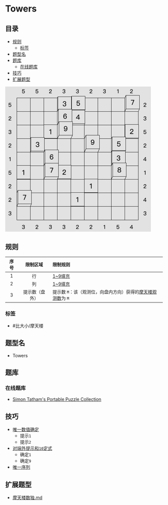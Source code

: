 # Towers
<!-- START doctoc generated TOC please keep comment here to allow auto update -->
<!-- DON'T EDIT THIS SECTION, INSTEAD RE-RUN doctoc TO UPDATE -->
## 目录

- [规则](#%E8%A7%84%E5%88%99)
  - [标签](#%E6%A0%87%E7%AD%BE)
- [题型名](#%E9%A2%98%E5%9E%8B%E5%90%8D)
- [题库](#%E9%A2%98%E5%BA%93)
  - [在线题库](#%E5%9C%A8%E7%BA%BF%E9%A2%98%E5%BA%93)
- [技巧](#%E6%8A%80%E5%B7%A7)
- [扩展题型](#%E6%89%A9%E5%B1%95%E9%A2%98%E5%9E%8B)

<!-- END doctoc generated TOC please keep comment here to allow auto update -->

![题](../../../images/sudoku/Towers.png)

## 规则

| 序号  |  限制区域   | 限制规则                                 |
|:---:|:-------:|:-------------------------------------|
|  1  |    行    | [1~9填充]                              |
|  2  |    列    | [1~9填充]                              |
|  3  | 提示数（盘外） | 提示数 `M`：该（观测位，向盘内方向）获得的[摩天楼观测数]为 `M` |

### 标签

- #比大小/摩天楼

## 题型名

- Towers

## 题库

### 在线题库

- [Simon Tatham's Portable Puzzle Collection](https://www.chiark.greenend.org.uk/~sgtatham/puzzles/js/towers.html)

## 技巧

- [唯一数值确定](https://www.bilibili.com/read/cv10181180)
  - 提示`1`
  - 提示`2`
- [对端外提示和`10`定式](https://www.bilibili.com/read/cv10181180)
  - 确定`1`
  - 确定`9`
- [唯一序列](https://www.bilibili.com/read/cv10181180)

## 扩展题型

- [摩天楼数独.md](摩天楼数独.md)

[1~9填充]: ../../../rules.md#1to9填充
[摩天楼观测数]: ../../../rules.md#摩天楼观测数
